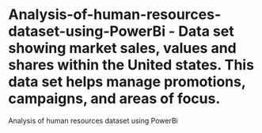 # Analysis-of-human-resources-dataset-using-PowerBi - Data set showing market sales, values and shares within the United states. This data set helps manage promotions, campaigns, and areas of focus. 
Analysis of human resources dataset using PowerBi
